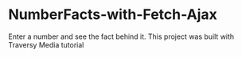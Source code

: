 # NumberFacts-with-Fetch-Ajax
Enter a number and see the fact behind it. This project was built with Traversy Media tutorial 
